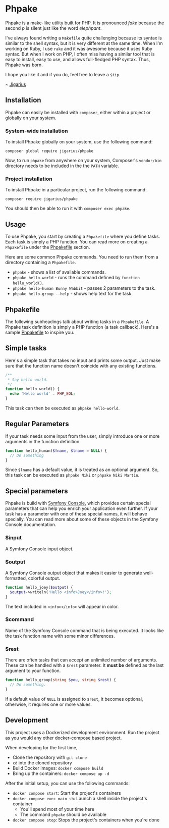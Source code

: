 # Phpake

Phpake is a make-like utility built for PHP. It is pronounced *fake* because
the second *p* is silent just like the word *elephpant*.

I've always found writing a `Makefile` quite challenging because its syntax
is similar to the shell syntax, but it is very different at the same time.
When I'm working on Ruby, I use `rake` and it was awesome because it uses
Ruby syntax. But when I work on PHP, I often miss having a similar tool that
is easy to install, easy to use, and allows full-fledged PHP syntax. Thus,
Phpake was born.

I hope you like it and if you do, feel free to leave a `$tip`.

~ [Jigarius](https://jigarius.com/)

## Installation

Phpake can easily be installed with `composer`, either within a project or
globally on your system.

### System-wide installation

To install Phpake globally on your system, use the following command:

    composer global require jigarius/phpake

Now, to run `phpake` from anywhere on your system, Composer's
`vendor/bin` directory needs to be included in the the `PATH` variable.

### Project installation

To install Phpake in a particular project, run the following command:

    composer require jigarius/phpake

You should then be able to run it with `composer exec phpake`.

## Usage

To use Phpake, you start by creating a `Phpakefile` where you define tasks.
Each task is simply a PHP function. You can read more on creating a
`Phpakefile` under the [Phpakefile](#Phpakefile) section.

Here are some common Phpake commands. You need to run them from a directory
containing a `Phpakefile`.

- `phpake` - shows a list of available commands.
- `phpake hello-world` - runs the command defined by `function hello_world()`.
- `phpake hello-human Bunny Wabbit` - passes 2 parameters to the task.
- `phpake hello-group --help` - shows help text for the task.

## Phpakefile

The following subheadings talk about writing tasks in a `Phpakefile`. A
Phpake task definition is simply a PHP function (a task callback). Here's
a sample [Phpakefile](Phpakefile) to inspire you.

## Simple tasks

Here's a simple task that takes no input and prints some output. Just make
sure that the function name doesn't coincide with any existing functions.

```php
/**
 * Say hello world.
 */
function hello_world() {
  echo 'Hello world' . PHP_EOL;
}
```

This task can then be executed as `phpake hello-world`.

## Regular Parameters

If your task needs some input from the user, simply introduce one or more
arguments in the function definition.

```php
function hello_human($fname, $lname = NULL) {
  // Do something
}
```

Since `$lname` has a default value, it is treated as an optional argument. So,
this task can be executed as `phpake Niki` or `phpake Niki Martin`.

## Special parameters

Phpake is build with [Symfony Console](https://symfony.com/doc/current/components/console.html),
which provides certain special parameters that can help you enrich your
application even further. If your task has a  parameter with one of these
special names, it will behave specially. You can read more about some of these
objects in the Symfony Console documentation.

### $input

A Symfony Console input object.

### $output

A Symfony Console output object that makes it easier to generate
well-formatted, colorful output.

```php
function hello_joey($output) {
  $output->writeln('Hello <info>Joey</info>!');
}
```

The text included in `<info></info>` will appear in color.

### $command

Name of the Symfony Console command that is being executed. It looks like the
task function name with some minor differences.

### $rest

There are often tasks that can accept an unlimited number of arguments. These
can be handled with a `$rest` parameter. It **must be** defined as the last
argument to your function.

```php
function hello_group(string $you, string $rest) {
  // Do something.
}
```

If a default value of `NULL` is assigned to `$rest`, it becomes optional,
otherwise, it requires one or more values.

## Development

This project uses a Dockerized development environment. Run the project as
you would any other docker-compose based project.

When developing for the first time,

- Clone the repository with `git clone`
- `cd` into the cloned repository
- Build Docker images: `docker compose build`
- Bring up the containers: `docker compose up -d`

After the initial setup, you can use the following commands:

- `docker compose start`: Start the project's containers
- `docker compose exec main sh`: Launch a shell inside the project's container
  - You'll spend most of your time here
  - The command `phpake` should be available
- `docker compose stop`: Stops the project's containers when you're done
